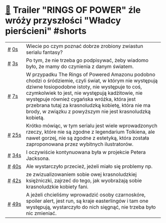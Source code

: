 # [🔗](https://www.youtube.com/watch?v=H6off1qsWGw) Trailer "RINGS OF POWER" źle wróży przyszłości "Władcy pierścieni" #shorts

<table>
    <tr id="t0">
        <td><a href="#t0">#</a>&nbsp;<a href="https://www.youtube.com/watch?v=H6off1qsWGw&t=0">0s</a></td>
        <td>Wiecie po czym poznać dobrze zrobiony zwiastun serialu fantasy?</td>
    </tr>
    <tr id="t3">
        <td><a href="#t3">#</a>&nbsp;<a href="https://www.youtube.com/watch?v=H6off1qsWGw&t=3">3s</a></td>
        <td>Po tym, że nie trzeba go podpisywać, żeby wiadomo było, że mamy do czynienia z danym światem.</td>
    </tr>
    <tr id="t7">
        <td><a href="#t7">#</a>&nbsp;<a href="https://www.youtube.com/watch?v=H6off1qsWGw&t=7">7s</a></td>
        <td>W przypadku The Rings of Powered Amazonu podobno chodzi o śródziemie, czyli świat, w którym nie występują dziwne łosiopodobne istoty, nie występuje to coś, czymkolwiek to jest, nie występują kadżitowie, nie występuje również cygańska wróżka, która jest przebrana tutaj za krasnoludzką kobietę, która nie ma brody, w związku z powyższym nie jest krasnoludzką kobietą.</td>
    </tr>
    <tr id="t25">
        <td><a href="#t25">#</a>&nbsp;<a href="https://www.youtube.com/watch?v=H6off1qsWGw&t=25">25s</a></td>
        <td>Krótko mówiąc, w tym serialu jest wiele wprowadzonych rzeczy, które nie są zgodne z legendarium Tolkiena, ale nawet gorzej, nie są zgodne z estetyką, która została zaproponowana przez wybitnych ilustratorów.</td>
    </tr>
    <tr id="t34">
        <td><a href="#t34">#</a>&nbsp;<a href="https://www.youtube.com/watch?v=H6off1qsWGw&t=34">34s</a></td>
        <td>I oczywiście kontynuowana była w projekcie Petera Jacksona.</td>
    </tr>
    <tr id="t40">
        <td><a href="#t40">#</a>&nbsp;<a href="https://www.youtube.com/watch?v=H6off1qsWGw&t=40">40s</a></td>
        <td>Ale wystarczyło przecież, jeżeli miało się problemy np.</td>
    </tr>
    <tr id="t42">
        <td><a href="#t42">#</a>&nbsp;<a href="https://www.youtube.com/watch?v=H6off1qsWGw&t=42">42s</a></td>
        <td>ze zwizualizowaniem sobie owej krasnoludzkiej księżniczki, zajrzeć do tego, jak wyobrażają sobie krasnoludzkie kobiety fani.</td>
    </tr>
    <tr id="t49">
        <td><a href="#t49">#</a>&nbsp;<a href="https://www.youtube.com/watch?v=H6off1qsWGw&t=49">49s</a></td>
        <td>A jeżeli chcieliśmy wprowadzić osoby czarnoskóre, spoiler alert, jest run, są kraje easterlingów i tam one występują, wystarczyło do nich sięgnąć, nie trzeba było nic zmieniać.</td>
    </tr>
</table>